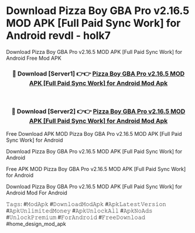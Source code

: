 # Download Pizza Boy GBA Pro v2.16.5 MOD APK [Full Paid Sync Work] for Android revdl - holk7
Download Pizza Boy GBA Pro v2.16.5 MOD APK [Full Paid Sync Work] for Android Free Mod APK

<div align="center">
<h3>🔴 Download [Server1] 👉👉 <a href="https://apk-comot.site?title=Pizza_Boy_GBA_Pro_v2.16.5_MOD_APK_[Full_Paid_Sync_Work]_for_Android">Pizza Boy GBA Pro v2.16.5 MOD APK [Full Paid Sync Work] for Android Mod Apk</a></h3><br>

<h3>🔴 Download [Server2] 👉👉 <a href="https://apk-comot.site?title=Pizza_Boy_GBA_Pro_v2.16.5_MOD_APK_[Full_Paid_Sync_Work]_for_Android">Pizza Boy GBA Pro v2.16.5 MOD APK [Full Paid Sync Work] for Android Mod Apk</a></h3>
</div>


Free Download APK MOD Pizza Boy GBA Pro v2.16.5 MOD APK [Full Paid Sync Work] for Android

Download Pizza Boy GBA Pro v2.16.5 MOD APK [Full Paid Sync Work] for Android 

Free APK MOD Pizza Boy GBA Pro v2.16.5 MOD APK [Full Paid Sync Work] for Android 

Download Pizza Boy GBA Pro v2.16.5 MOD APK [Full Paid Sync Work] for Android Mod For Android

𝚃𝚊𝚐𝚜: #𝙼𝚘𝚍𝙰𝚙𝚔 #𝙳𝚘𝚠𝚗𝚕𝚘𝚊𝚍𝙼𝚘𝚍𝙰𝚙𝚔 #𝙰𝚙𝚔𝙻𝚊𝚝𝚎𝚜𝚝𝚅𝚎𝚛𝚜𝚒𝚘𝚗 #𝙰𝚙𝚔𝚄𝚗𝚕𝚒𝚖𝚒𝚝𝚎𝚍𝙼𝚘𝚗𝚎𝚢 #𝙰𝚙𝚔𝚄𝚗𝚕𝚘𝚌𝚔𝙰𝚕𝚕 #𝙰𝚙𝚔𝙽𝚘𝙰𝚍𝚜 #𝚄𝚗𝚕𝚘𝚌𝚔𝙿𝚛𝚎𝚖𝚒𝚞𝚖 #𝙵𝚘𝚛𝙰𝚗𝚍𝚛𝚘𝚒𝚍 #𝙵𝚛𝚎𝚎𝙳𝚘𝚠𝚗𝚕𝚘𝚊𝚍 #home_design_mod_apk